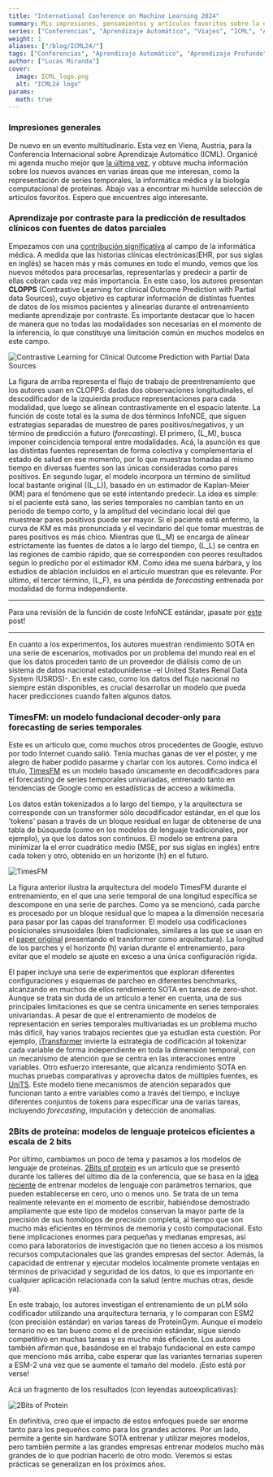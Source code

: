 ```yaml
---
title: "International Conference on Machine Learning 2024"
summary: Mis impresiones, pensamientos y artículos favoritos sobre la edición 2024 de ICML, a la que asistí en persona en Viena.
series: ["Conferencias", "Aprendizaje Automático", "Viajes", "ICML", "Austria", "Viena"]
weight: 1
aliases: ["/blog/ICML24/"]
tags: ["Conferencias", "Aprendizaje Automático", "Aprendizaje Profundo", "Viajes", "ICML", "Austria", "Viena"]
author: ["Lucas Miranda"]
cover:
  image: ICML_logo.png
  alt: "ICML24 logo"
params:
  math: true
---
```


### Impresiones generales

De nuevo en un evento multitudinario. Esta vez en Viena, Austria, para la Conferencia Internacional sobre Aprendizaje Automático (ICML). Organicé mi agenda mucho mejor que [la última vez](https://lucasmiranda42.github.io/digital_home/es/blog/neurips23/neurips23/), y obtuve mucha información sobre los nuevos avances en varias áreas que me interesan, como la representación de series temporales, la informática médica y la biología computacional de proteínas. Abajo vas a encontrar mi humilde selección de artículos favoritos. Espero que encuentres algo interesante.

### Aprendizaje por contraste para la predicción de resultados clínicos con fuentes de datos parciales

Empezamos con una [contribución significativa](https://openreview.net/pdf?id=elCOPIm4Xw) al campo de la informática médica. A medida que las historias clínicas electrónicas(EHR, por sus siglas en inglés) se hacen más y más comunes en todo el mundo, vemos que los nuevos métodos para procesarlas, representarlas y predecir a partir de ellas cobran cada vez más importancia. En este caso, los autores presentan **CLOPPS** (Contrastive Learning for clinical Outcome Prediction with Partial data Sources), cuyo objetivo es capturar información de distintas fuentes de datos de los mismos pacientes y alinearlas durante el entrenamiento mediante aprendizaje por contraste. Es importante destacar que lo hacen de manera que no todas las modalidades son necesarias en el momento de la inferencia, lo que constituye una limitación común en muchos modelos en este campo.

![Contrastive Learning for Clinical Outcome Prediction with Partial Data Sources](../../../../contrastive_med_align.png "Contrastive Learning for Clinical Outcome Prediction with Partial Data Sources")

La figura de arriba representa el flujo de trabajo de preentrenamiento que los autores usan en CLOPPS: dadas dos observaciones longitudinales, el descodificador de la izquierda produce representaciones para cada modalidad, que luego se alinean contrastivamente en el espacio latente. La función de coste total es la suma de dos términos InfoNCE, que siguen estrategias separadas de muestreo de pares positivos/negativos, y un término de predicción a futuro (_forecasting_). El primero, \(L_M\), busca imponer coincidencia temporal entre modalidades. Acá, la asunción es que las distintas fuentes representan de forma colectiva y complementaria el estado de salud en ese momento, por lo que muestras tomadas al mismo tiempo en diversas fuentes son las únicas consideradas como pares positivos. En segundo lugar, el modelo incorpora un término de similitud local bastante original (\(L_L\)), basado en un estimador de Kaplan-Meier (KM) para el fenómeno que se esté intentando predecir. La idea es simple: si el paciente está sano, las series temporales no cambian tanto en un periodo de tiempo corto, y la amplitud del vecindario local del que muestrear pares positivos puede ser mayor. Si el paciente está enfermo, la curva de KM es más pronunciada y el vecindario del que tomar muestras de pares positivos es más chico. Mientras que \(L_M\) se encarga de alinear estrictamente las fuentes de datos a lo largo del tiempo, \(L_L\) se centra en las regiones de cambio rápido, que se corresponden con peores resultados según lo predicho por el estimador KM. Como idea me suena bárbara, y los estudios de ablación incluidos en el artículo muestran que es relevante. Por último, el tercer término, \(L_F\), es una pérdida de _forecasting_ entrenada por modalidad de forma independiente.

---

Para una revisión de la función de coste InfoNCE estándar, ¡pasate por [este](https://lucasmiranda42.github.io/digital_home/es/blog/neurips23/neurips23/) post! 

---

En cuanto a los experimentos, los autores muestran rendimiento SOTA en una serie de escenarios, motivados por un problema del mundo real en el que los datos proceden tanto de un proveedor de diálisis como de un sistema de datos nacional estadounidense -el United States Renal Data System (USRDS)-. En este caso, como los datos del flujo nacional no siempre están disponibles, es crucial desarrollar un modelo que pueda hacer predicciones cuando falten algunos datos.

### TimesFM: un modelo fundacional decoder-only para forecasting de series temporales

Este es un artículo que, como muchos otros procedentes de Google, estuvo por todo Internet cuando salió. Tenía muchas ganas de ver el póster, y me alegro de haber podido pasarme y charlar con los autores. Como indica el título, [TimesFM](https://arxiv.org/pdf/2310.10688) es un modelo basado únicamente en decodificadores para el forecasting de series temporales univariadas, entrenado tanto en tendencias de Google como en estadísticas de acceso a wikimedia.

Los datos están tokenizados a lo largo del tiempo, y la arquitectura se corresponde con un transformer sólo decodificador estándar, en el que los 'tokens' pasan a través de un bloque residual en lugar de obtenerse de una tabla de búsqueda (como en los modelos de lenguaje tradicionales, por ejemplo), ya que los datos son continuos. El modelo se entrena para minimizar la el error cuadrático medio (MSE, por sus siglas en inglés) entre cada token y otro, obtenido en un horizonte \(h\) en el futuro.

![TimesFM](../../../../timesfm.png "TimesFM")

La figura anterior ilustra la arquitectura del modelo TimesFM durante el entrenamiento, en el que una serie temporal de una longitud específica se descompone en una serie de parches. Como ya se mencionó, cada parche es procesado por un bloque residual que lo mapea a la dimensión necesaria para pasar por las capas del transformer. El modelo usa codificaciones posicionales sinusoidales (bien tradicionales, similares a las que se usan en el [paper original](https://arxiv.org/abs/1706.03762) presentando el transformer como arquitectura). La longitud de los parches y el horizonte \(h\) varían durante el entrenamiento, para evitar que el modelo se ajuste en exceso a una única configuración rígida.

El paper incluye una serie de experimentos que exploran diferentes configuraciones y esquemas de parcheo en diferentes benchmarks, alcanzando en muchos de ellos rendimiento SOTA en tareas de zero-shot. Aunque se trata sin duda de un artículo a tener en cuenta, una de sus principales limitaciones es que se centra únicamente en series temporales univariandas. A pesar de que el entrenamiento de modelos de representación en series temporales multivariadas es un problema mucho más difícil, hay varios trabajos recientes que ya estudian esta cuestión. Por ejemplo, [iTransformer](https://arxiv.org/abs/2310.06625) invierte la estrategia de codificación al tokenizar cada variable de forma independiente en toda la dimensión temporal, con un mecanismo de atención que se centra en las interacciones entre variables. Otro esfuerzo interesante, que alcanza rendimiento SOTA en muchas pruebas comparativas y aprovecha datos de múltiples fuentes, es [UniTS](https://arxiv.org/abs/2403.00131). Este modelo tiene mecanismos de atención separados que funcionan tanto a entre variables como a través del tiempo, e incluye diferentes conjuntos de tokens para especificar una de varias tareas, incluyendo _forecasting_, imputación y detección de anomalías.

### 2Bits de proteína: modelos de lenguaje proteicos eficientes a escala de 2 bits

Por último, cambiamos un poco de tema y pasamos a los modelos de lenguaje de proteínas. [2Bits of protein](https://openreview.net/pdf?id=bVQjzz3ABw) es un artículo que se presentó durante los talleres del último día de la conferencia, que se basa en la [idea reciente](https://arxiv.org/pdf/2402.17764) de entrenar modelos de lenguaje con parámetros ternarios, que pueden establecerse en cero, uno o menos uno. Se trata de un tema realmente relevante en el momento de escribir, habiéndose demostrado ampliamente que este tipo de modelos conservan la mayor parte de la precisión de sus homólogos de precisión completa, al tiempo que son mucho más eficientes en términos de memoria y costo computacional. Esto tiene implicaciones enormes para pequeñas y medianas empresas, así como para laboratorios de investigación que no tienen acceso a los mismos recursos computacionales que las grandes empresas del sector. Además, la capacidad de entrenar y ejecutar modelos localmente promete ventajas en términos de privacidad y seguridad de los datos, lo que es importante en cualquier aplicación relacionada con la salud (entre muchas otras, desde ya).

En este trabajo, los autores investigan el entrenamiento de un pLM sólo codificador utilizando una arquitectura ternaria, y lo comparan con ESM2 (con precisión estándar) en varias tareas de ProteinGym. Aunque el modelo ternario no es tan bueno como el de precisión estándar, sigue siendo competitivo en muchas tareas y es mucho más eficiente. Los autores también afirman que, basándose en el trabajo fundacional en este campo que menciono más arriba, cabe esperar que las variantes ternarias superen a ESM-2 una vez que se aumente el tamaño del modelo. ¡Esto está por verse!

Acá un fragmento de los resultados (con leyendas autoexplicativas):

![2Bits of Protein](../../../../2bitplm.png "2Bits of Protein")

En definitiva, creo que el impacto de estos enfoques puede ser enorme tanto para los pequeños como para los grandes actores. Por un lado, permite a gente sin hardware SOTA entrenar y utilizar mejores modelos, pero también permite a las grandes empresas entrenar modelos mucho más grandes de lo que podrían hacerlo de otro modo. Veremos si estas prácticas se generalizan en los próximos años.
